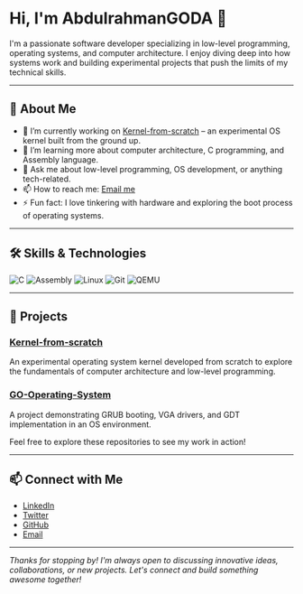 # Hi, I'm AbdulrahmanGODA 👋

I'm a passionate software developer specializing in low-level programming, operating systems, and computer architecture. I enjoy diving deep into how systems work and building experimental projects that push the limits of my technical skills.

---

## 🚀 About Me

- 🔭 I’m currently working on [Kernel-from-scratch](https://github.com/AbdulrahmanGODA/Kernel-from-scratch) – an experimental OS kernel built from the ground up.
- 🌱 I’m learning more about computer architecture, C programming, and Assembly language.
- 💬 Ask me about low-level programming, OS development, or anything tech-related.
- 📫 How to reach me: [Email me](mailto:your-email@example.com)
- ⚡ Fun fact: I love tinkering with hardware and exploring the boot process of operating systems.

---

## 🛠️ Skills & Technologies

![C](https://img.shields.io/badge/C-00599C?style=for-the-badge&logo=c)
![Assembly](https://img.shields.io/badge/Assembly-000?style=for-the-badge&logo=asm)
![Linux](https://img.shields.io/badge/Linux-FCC624?style=for-the-badge&logo=linux)
![Git](https://img.shields.io/badge/Git-F05032?style=for-the-badge&logo=git)
![QEMU](https://img.shields.io/badge/QEMU-7C5BBF?style=for-the-badge&logo=qemu)

---

## 📂 Projects

### [Kernel-from-scratch](https://github.com/AbdulrahmanGODA/Kernel-from-scratch)
An experimental operating system kernel developed from scratch to explore the fundamentals of computer architecture and low-level programming.

### [GO-Operating-System](https://github.com/AbdulrahmanGODA/GO-Operating-System)
A project demonstrating GRUB booting, VGA drivers, and GDT implementation in an OS environment.

Feel free to explore these repositories to see my work in action!

---

## 📫 Connect with Me

- [LinkedIn](https://linkedin.com/in/yourprofile)
- [Twitter](https://twitter.com/yourhandle)
- [GitHub](https://github.com/AbdulrahmanGODA)
- [Email](mailto:your-email@example.com)

---

*Thanks for stopping by! I'm always open to discussing innovative ideas, collaborations, or new projects. Let's connect and build something awesome together!*
